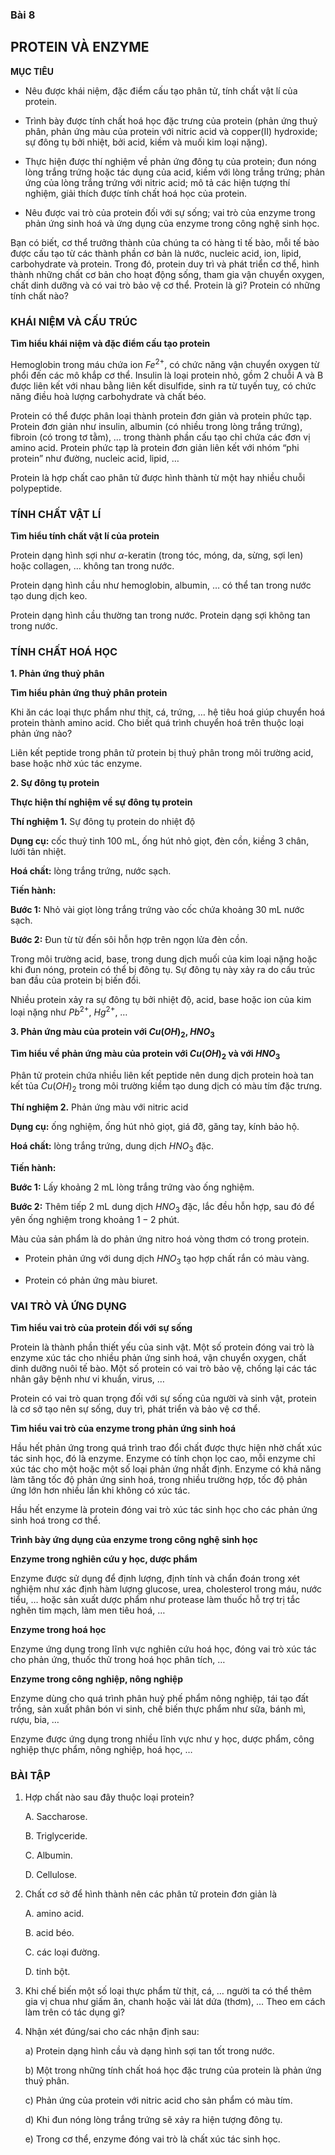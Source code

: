 ### Bài 8

## PROTEIN VÀ ENZYME

**MỤC TIÊU**

- Nêu được khái niệm, đặc điểm cấu tạo phân tử, tính chất vật lí của protein.

- Trình bày được tính chất hoá học đặc trưng của protein (phản ứng thuỷ phân, phản ứng màu của protein với nitric acid và copper(II) hydroxide; sự đông tụ bởi nhiệt, bởi acid, kiềm và muối kim loại nặng).

- Thực hiện được thí nghiệm về phản ứng đông tụ của protein; đun nóng lòng trắng trứng hoặc tác dụng của acid, kiềm với lòng trắng trứng; phản ứng của lòng trắng trứng với nitric acid; mô tả các hiện tượng thí nghiệm, giải thích được tính chất hoá học của protein.

- Nêu được vai trò của protein đối với sự sống; vai trò của enzyme trong phản ứng sinh hoá và ứng dụng của enzyme trong công nghệ sinh học.

Bạn có biết, cơ thể trưởng thành của chúng ta có hàng tỉ tế bào, mỗi tế bào được cấu tạo từ các thành phần cơ bản là nước, nucleic acid, ion, lipid, carbohydrate và protein. Trong đó, protein duy trì và phát triển cơ thể, hình thành những chất cơ bản cho hoạt động sống, tham gia vận chuyển oxygen, chất dinh dưỡng và có vai trò bảo vệ cơ thể. Protein là gì? Protein có những tính chất nào?

### KHÁI NIỆM VÀ CẤU TRÚC

**Tìm hiểu khái niệm và đặc điểm cấu tạo protein**

Hemoglobin trong máu chứa ion $Fe^{2+}$, có chức năng vận chuyển oxygen từ phổi đến các mô khắp cơ thể. Insulin là loại protein nhỏ, gồm 2 chuỗi A và B được liên kết với nhau bằng liên kết disulfide, sinh ra từ tuyến tuỵ, có chức năng điều hoà lượng carbohydrate và chất béo.

Protein có thể được phân loại thành protein đơn giản và protein phức tạp. Protein đơn giản như insulin, albumin (có nhiều trong lòng trắng trứng), fibroin (có trong tơ tằm), … trong thành phần cấu tạo chỉ chứa các đơn vị amino acid. Protein phức tạp là protein đơn giản liên kết với nhóm “phi protein” như đường, nucleic acid, lipid, …

Protein là hợp chất cao phân tử được hình thành từ một hay nhiều chuỗi polypeptide.

### TÍNH CHẤT VẬT LÍ

**Tìm hiểu tính chất vật lí của protein**

Protein dạng hình sợi như $\alpha$-keratin (trong tóc, móng, da, sừng, sợi len) hoặc collagen, … không tan trong nước.

Protein dạng hình cầu như hemoglobin, albumin, … có thể tan trong nước tạo dung dịch keo.

Protein dạng hình cầu thường tan trong nước. Protein dạng sợi không tan trong nước.

### TÍNH CHẤT HOÁ HỌC

**1. Phản ứng thuỷ phân**

**Tìm hiểu phản ứng thuỷ phân protein**

Khi ăn các loại thực phẩm như thịt, cá, trứng, … hệ tiêu hoá giúp chuyển hoá protein thành amino acid. Cho biết quá trình chuyển hoá trên thuộc loại phản ứng nào?

Liên kết peptide trong phân tử protein bị thuỷ phân trong môi trường acid, base hoặc nhờ xúc tác enzyme.

**2. Sự đông tụ protein**

**Thực hiện thí nghiệm về sự đông tụ protein**

**Thí nghiệm 1.** Sự đông tụ protein do nhiệt độ

**Dụng cụ:** cốc thuỷ tinh 100 mL, ống hút nhỏ giọt, đèn cồn, kiềng 3 chân, lưới tản nhiệt.

**Hoá chất:** lòng trắng trứng, nước sạch.

**Tiến hành:**

**Bước 1:** Nhỏ vài giọt lòng trắng trứng vào cốc chứa khoảng 30 mL nước sạch.

**Bước 2:** Đun từ từ đến sôi hỗn hợp trên ngọn lửa đèn cồn.

Trong môi trường acid, base, trong dung dịch muối của kim loại nặng hoặc khi đun nóng, protein có thể bị đông tụ. Sự đông tụ này xảy ra do cấu trúc ban đầu của protein bị biến đổi.

Nhiều protein xảy ra sự đông tụ bởi nhiệt độ, acid, base hoặc ion của kim loại nặng như $Pb^{2+}$, $Hg^{2+}$, …

**3. Phản ứng màu của protein với $Cu(OH)_2$, $HNO_3$**

**Tìm hiểu về phản ứng màu của protein với $Cu(OH)_2$ và với $HNO_3$**

Phân tử protein chứa nhiều liên kết peptide nên dung dịch protein hoà tan kết tủa $Cu(OH)_2$ trong môi trường kiềm tạo dung dịch có màu tím đặc trưng.

**Thí nghiệm 2.** Phản ứng màu với nitric acid

**Dụng cụ:** ống nghiệm, ống hút nhỏ giọt, giá đỡ, găng tay, kính bảo hộ.

**Hoá chất:** lòng trắng trứng, dung dịch $HNO_3$ đặc.

**Tiến hành:**

**Bước 1:** Lấy khoảng 2 mL lòng trắng trứng vào ống nghiệm.

**Bước 2:** Thêm tiếp 2 mL dung dịch $HNO_3$ đặc, lắc đều hỗn hợp, sau đó để yên ống nghiệm trong khoảng $1-2$ phút.

Màu của sản phẩm là do phản ứng nitro hoá vòng thơm có trong protein.

- Protein phản ứng với dung dịch $HNO_3$ tạo hợp chất rắn có màu vàng.

- Protein có phản ứng màu biuret.

### VAI TRÒ VÀ ỨNG DỤNG

**Tìm hiểu vai trò của protein đối với sự sống**

Protein là thành phần thiết yếu của sinh vật. Một số protein đóng vai trò là enzyme xúc tác cho nhiều phản ứng sinh hoá, vận chuyển oxygen, chất dinh dưỡng nuôi tế bào. Một số protein có vai trò bảo vệ, chống lại các tác nhân gây bệnh như vi khuẩn, virus, …

Protein có vai trò quan trọng đối với sự sống của người và sinh vật, protein là cơ sở tạo nên sự sống, duy trì, phát triển và bảo vệ cơ thể.

**Tìm hiểu vai trò của enzyme trong phản ứng sinh hoá**

Hầu hết phản ứng trong quá trình trao đổi chất được thực hiện nhờ chất xúc tác sinh học, đó là enzyme. Enzyme có tính chọn lọc cao, mỗi enzyme chỉ xúc tác cho một hoặc một số loại phản ứng nhất định. Enzyme có khả năng làm tăng tốc độ phản ứng sinh hoá, trong nhiều trường hợp, tốc độ phản ứng lớn hơn nhiều lần khi không có xúc tác.

Hầu hết enzyme là protein đóng vai trò xúc tác sinh học cho các phản ứng sinh hoá trong cơ thể.

**Trình bày ứng dụng của enzyme trong công nghệ sinh học**

**Enzyme trong nghiên cứu y học, dược phẩm**

Enzyme được sử dụng để định lượng, định tính và chẩn đoán trong xét nghiệm như xác định hàm lượng glucose, urea, cholesterol trong máu, nước tiểu, … hoặc sản xuất dược phẩm như protease làm thuốc hỗ trợ trị tắc nghẽn tim mạch, làm men tiêu hoá, …

**Enzyme trong hoá học**

Enzyme ứng dụng trong lĩnh vực nghiên cứu hoá học, đóng vai trò xúc tác cho phản ứng, thuốc thử trong hoá học phân tích, …

**Enzyme trong công nghiệp, nông nghiệp**

Enzyme dùng cho quá trình phân huỷ phế phẩm nông nghiệp, tái tạo đất trồng, sản xuất phân bón vi sinh, chế biến thực phẩm như sữa, bánh mì, rượu, bia, …

Enzyme được ứng dụng trong nhiều lĩnh vực như y học, dược phẩm, công nghiệp thực phẩm, nông nghiệp, hoá học, …

### BÀI TẬP

1. Hợp chất nào sau đây thuộc loại protein?

   A. Saccharose.

   B. Triglyceride.

   C. Albumin.

   D. Cellulose.

2. Chất cơ sở để hình thành nên các phân tử protein đơn giản là

   A. amino acid.

   B. acid béo.

   C. các loại đường.

   D. tinh bột.

3. Khi chế biến một số loại thực phẩm từ thịt, cá, … người ta có thể thêm gia vị chua như giấm ăn, chanh hoặc vài lát dứa (thơm), … Theo em cách làm trên có tác dụng gì?

4. Nhận xét đúng/sai cho các nhận định sau:

   a) Protein dạng hình cầu và dạng hình sợi tan tốt trong nước.

   b) Một trong những tính chất hoá học đặc trưng của protein là phản ứng thuỷ phân.

   c) Phản ứng của protein với nitric acid cho sản phẩm có màu tím.

   d) Khi đun nóng lòng trắng trứng sẽ xảy ra hiện tượng đông tụ.

   e) Trong cơ thể, enzyme đóng vai trò là chất xúc tác sinh học.
